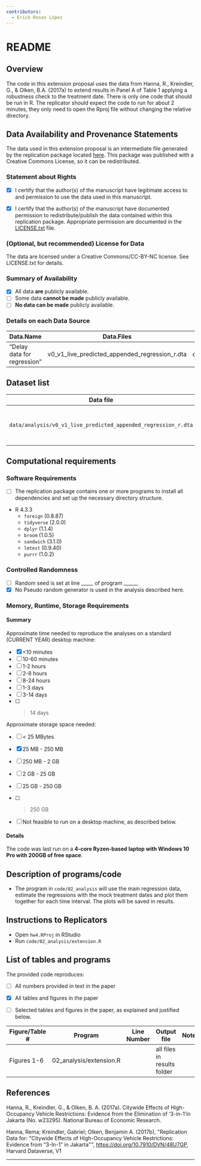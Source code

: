 ```yaml
---
contributors:
  - Erick Rosas López
---
```


# README

## Overview

The code in this extension proposal uses the data from Hanna, R., Kreindler, G., & Olken, B.A. (2017a) to extend results in Panel A of Table 1 applying a robustness check to the treatment date. There is only one code that should be run in R. The replicator should expect the code to run for about 2 minutes, they only need to open the Rproj file without changing the relative directory.

## Data Availability and Provenance Statements

The data used in this extension proposal is an intermediate file generated by the replication package located [here](https://dataverse.harvard.edu/dataset.xhtml?persistentId=doi:10.7910/DVN/48U7GP). This package was published with a Creative Commons License, so it can be redistributed.

### Statement about Rights

- [X] I certify that the author(s) of the manuscript have legitimate access to and permission to use the data used in this manuscript. 
- [X] I certify that the author(s) of the manuscript have documented permission to redistribute/publish the data contained within this replication package. Appropriate permission are documented in the [LICENSE.txt](LICENSE.txt) file.


### (Optional, but recommended) License for Data

The data are licensed under a Creative Commons/CC-BY-NC license. See LICENSE.txt for details.


### Summary of Availability

- [X] All data **are** publicly available.
- [ ] Some data **cannot be made** publicly available.
- [ ] **No data can be made** publicly available.

### Details on each Data Source

| Data.Name  | Data.Files | Location | Provided | Citation |
| -- | -- | -- | -- | -- | 
| “Delay data for regression” | v0_v1_live_predicted_appended_regression_r.dta | data/analysis | TRUE | Hanna, et al. (2017b) |

## Dataset list

| Data file | Source | Notes    |Provided |
|-----------|--------|----------|---------|
| `data/analysis/v0_v1_live_predicted_appended_regression_r.dta` | Hanna, et al. (2017b) | As per Terms of Use | Yes |

## Computational requirements

### Software Requirements

- [ ] The replication package contains one or more programs to install all dependencies and set up the necessary directory structure. 

- R 4.3.3
  - `foreign` (0.8.87)
  - `tidyverse` (2.0.0)
  - `dplyr` (1.1.4)
  - `broom` (1.0.5)
  - `sandwich` (3.1.0)
  - `lmtest` (0.9.40)
  - `purrr` (1.0.2)

### Controlled Randomness

- [ ] Random seed is set at line _____ of program ______
- [X] No Pseudo random generator is used in the analysis described here.

### Memory, Runtime, Storage Requirements

#### Summary

Approximate time needed to reproduce the analyses on a standard (CURRENT YEAR) desktop machine:

- [X] <10 minutes
- [ ] 10-60 minutes
- [ ] 1-2 hours
- [ ] 2-8 hours
- [ ] 8-24 hours
- [ ] 1-3 days
- [ ] 3-14 days
- [ ] > 14 days

Approximate storage space needed:

- [ ] < 25 MBytes
- [X] 25 MB - 250 MB
- [ ] 250 MB - 2 GB
- [ ] 2 GB - 25 GB
- [ ] 25 GB - 250 GB
- [ ] > 250 GB

- [ ] Not feasible to run on a desktop machine, as described below.

#### Details

The code was last run on a **4-core Ryzen-based laptop with Windows 10 Pro with 200GB of free space**.   

## Description of programs/code

- The program in `code/02_analysis` will use the main regression data, estimate the regressions with the mock treatment dates and plot them together for each time interval. The plots will be saved in results.


## Instructions to Replicators

- Open `hw4.RProj` in RStudio 
- Run `code/02_analysis/extension.R` 

## List of tables and programs

The provided code reproduces:

- [ ] All numbers provided in text in the paper
- [X] All tables and figures in the paper
- [ ] Selected tables and figures in the paper, as explained and justified below.


| Figure/Table #    | Program                  | Line Number | Output file                      | Note                            |
|-------------------|--------------------------|-------------|----------------------------------|---------------------------------|
| Figures 1-6           | 02_analysis/extension.R    |             | all files in results folder                 ||

## References

Hanna, R., Kreindler, G., & Olken, B. A. (2017a). Citywide Effects of High-Occupancy Vehicle Restrictions: Evidence from the Elimination of ‘3-in-1’in Jakarta (No. w23295). National Bureau of Economic Research.

Hanna, Rema; Kreindler, Gabriel; Olken, Benjamin A. (2017b), "Replication Data for: "Citywide Effects of High-Occupancy Vehicle Restrictions: Evidence from “3-In-1” in Jakarta"", https://doi.org/10.7910/DVN/48U7GP, Harvard Dataverse, V1


---